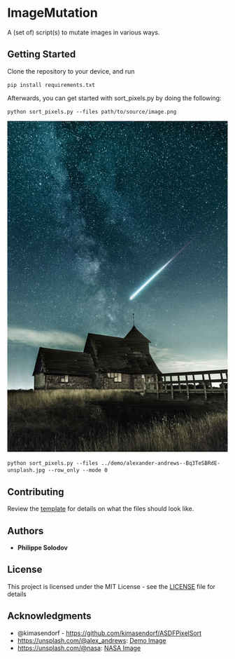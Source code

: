 # ImageMutation

A (set of) script(s) to mutate images in various ways.

## Getting Started

Clone the repository to your device, and run 

```
pip install requirements.txt
```

Afterwards, you can get started with sort_pixels.py by doing the following:

```
python sort_pixels.py --files path/to/source/image.png
```

![Example](demo/alexander-andrews--Bq3TeSBRdE-unsplash_sorted.jpg)
```
python sort_pixels.py --files ../demo/alexander-andrews--Bq3TeSBRdE-unsplash.jpg --row_only --mode 0
```

## Contributing

Review the [template](TEMPLATE) for details on what the files should look like.

## Authors

* **Philippe Solodov**

## License

This project is licensed under the MIT License - see the [LICENSE](LICENSE) file for details

## Acknowledgments

* @kimasendorf - https://github.com/kimasendorf/ASDFPixelSort
* https://unsplash.com/@alex_andrews: [Demo Image](demo/alexander-andrews--Bq3TeSBRdE-unsplash.jpg)
* https://unsplash.com/@nasa: [NASA Image](demo/nasa--hI5dX2ObAs-unsplash.jpg)